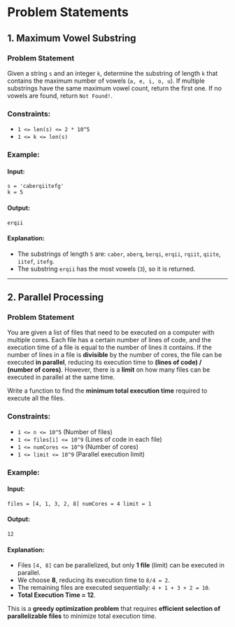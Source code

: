 # Problem Statements

## 1. Maximum Vowel Substring

### Problem Statement
Given a string `s` and an integer `k`, determine the substring of length `k` that contains the maximum number of vowels (`a, e, i, o, u`). If multiple substrings have the same maximum vowel count, return the first one. If no vowels are found, return `Not Found!`.

### Constraints:
- `1 <= len(s) <= 2 * 10^5`
- `1 <= k <= len(s)`

### Example:
#### Input:
```plaintext
s = 'caberqiitefg'
k = 5
```
#### Output:
```plaintext
erqii
```

#### Explanation:
- The substrings of length `5` are: `caber`, `aberq`, `berqi`, `erqii`, `rqiit`, `qiite`, `iitef`, `itefg`.
- The substring `erqii` has the most vowels (`3`), so it is returned.

---

## 2. Parallel Processing

### Problem Statement
You are given a list of files that need to be executed on a computer with multiple cores. Each file has a certain number of lines of code, and the execution time of a file is equal to the number of lines it contains. If the number of lines in a file is **divisible** by the number of cores, the file can be executed **in parallel**, reducing its execution time to **(lines of code) / (number of cores)**. However, there is a **limit** on how many files can be executed in parallel at the same time.

Write a function to find the **minimum total execution time** required to execute all the files.

### Constraints:
- `1 <= n <= 10^5` (Number of files)
- `1 <= files[i] <= 10^9` (Lines of code in each file)
- `1 <= numCores <= 10^9` (Number of cores)
- `1 <= limit <= 10^9` (Parallel execution limit)

### Example:
#### Input:
```plaintext
files = [4, 1, 3, 2, 8] numCores = 4 limit = 1
```
#### Output:
```plaintext
12
```


#### Explanation:
- Files `[4, 8]` can be parallelized, but only **1 file** (limit) can be executed in parallel.
- We choose **8**, reducing its execution time to `8/4 = 2`.
- The remaining files are executed sequentially: `4 + 1 + 3 + 2 = 10`.
- **Total Execution Time = 12**.

This is a **greedy optimization problem** that requires **efficient selection of parallelizable files** to minimize total execution time.


